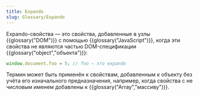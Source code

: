 ```yaml
---
title: Expando
slug: Glossary/Expando
---
```


Expando-свойства — это свойства, добавленные в узлы {{glossary("DOM")}} с помощью {{glossary("JavaScript")}}, когда эти свойства не являются частью DOM-спецификации {{glossary("object","объекта")}}:

```js
window.document.foo = 5; // foo — это expando
```

Термин может быть применён к свойствам, добавленным к объекту без учёта его изначального предназначения, например, когда свойства с не числовым именем добавлены к {{glossary("Array","массиву")}}.
